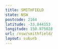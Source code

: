 ```yaml
---
title: SMITHFIELD
state: NSW
postcode: 2164
latitude: -33.844153
longitude: 150.875028
url: /nsw/smithfield/
layout: suburb
---
```

